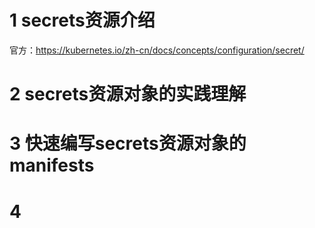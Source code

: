 # 1 secrets资源介绍
官方：https://kubernetes.io/zh-cn/docs/concepts/configuration/secret/


# 2 secrets资源对象的实践理解

# 3 快速编写secrets资源对象的manifests

# 4 
